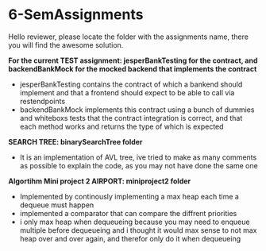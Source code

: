 # 6-SemAssignments
Hello reviewer, please locate the folder with the assignments name, there you will find the awesome solution.

**For the current TEST assignment: jesperBankTesting for the contract, and backendBankMock for the mocked backend that implements the contract**
 
- jesperBankTesting contains the contract of which a bankend should implement and that a frontend should expect to be able to call via restendpoints
- backendBankMock implements this contract using a bunch of dummies and whiteboxs tests that the contract integration is correct, and that each method works and returns the type of which is expected


**SEARCH TREE: binarySearchTree folder**
- It is an implementation of AVL tree, ive tried to make as many comments as possible to explain the code, as you may not have done the same one

**Algortihm Mini project 2 AIRPORT: miniproject2 folder**
- Implemented by continously implementing a max heap each time a dequeue must happen
- implemented a comparator that can compare the diffrent priorities
- i only max heap when dequeueing because you may need to enqueue multiple before dequeueing and i thought it would max sense to not max heap over and over again, and therefor only do it when dequeueing

